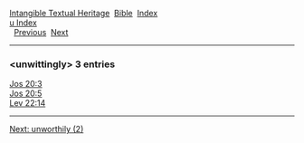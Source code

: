[Intangible Textual Heritage](../../index)  [Bible](../index) 
[Index](index)   
[u Index](_u_)  
  [Previous](c11985)  [Next](c11987) 

------------------------------------------------------------------------

### &lt;unwittingly&gt; 3 entries

[Jos 20:3](../kjv/jos020.htm#003)  
[Jos 20:5](../kjv/jos020.htm#005)  
[Lev 22:14](../kjv/lev022.htm#014)  

------------------------------------------------------------------------

[Next: unworthily (2)](c11987)
